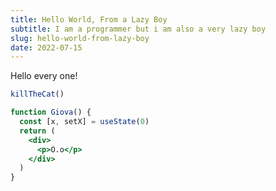 ```yaml
---
title: Hello World, From a Lazy Boy
subtitle: I am a programmer but i am also a very lazy boy
slug: hello-world-from-lazy-boy
date: 2022-07-15
---
```


Hello every one!


```jsx
killTheCat()

function Giova() {
  const [x, setX] = useState(0)
  return (
    <div>
      <p>O.o</p>
    </div>
  )
}
```